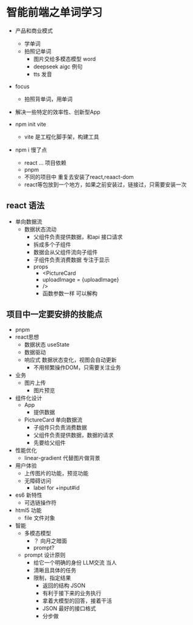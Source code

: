 # 智能前端之单词学习
- 产品和商业模式
  - 学单词
  - 拍照记单词
    - 图片交给多模态模型 word
    - deepseek aigc 例句
    - tts 发音
- focus
  - 拍照背单词，用单词
- 解决一些特定的效率性、创新型App

- npm init vite
  - vite 是工程化脚手架，构建工具
- npm i 慢了点
  - react ... 项目依赖
  - pnpm
  - 不同的项目中 重复去安装了react,reaact-dom
  - react等包放到一个地方，如果之前安装过，链接过，只需要安装一次

## react 语法
- 单向数据流
  - 数据状态流动
    - 父组件负责提供数据，和api 接口请求
    - 拆成多个子组件
    - 数据会从父组件流向子组件
    - 子组件负责消费数据 专注于显示
    - props 
      - <PictureCard 
      - uploadImage = {uploadImage}
      - />
      - 函数参数一样 可以解构
## 项目中一定要安排的技能点
- pnpm
- react思想
  - 数据状态 useState
  - 数据驱动
  - 响应式 数据状态变化，视图会自动更新
    - 不用频繁操作DOM，只需要关注业务
- 业务
  - 图片上传
    - 图片预览
- 组件化设计
  - App
    - 提供数据
  - PictureCard
    单向数据流 
    - 子组件只负责消费数据
    - 父组件负责提供数据，数据的请求
    - 先要给父组件
- 性能优化
  - linear-gradient 代替图片做背景
- 用户体验
  - 上传图片的功能，预览功能
  - 无障碍访问
    - label for +input#id
- es6 新特性
  - 可选链操作符
- html5 功能
  - file 文件对象
- 智能
  - 多模态模型
    - ？ 向月之暗面
    - prompt? 
  - prompt 设计原则
    - 给它一个明确的身份 LLM交流 当人
    - 清晰且具体的任务
    - 限制，指定结果
      - 返回的结构 JSON 
      - 有利于接下来的业务执行
      - 拿着大模型的回答，接着干活
      - JSON 最好的接口格式
      - 分步做